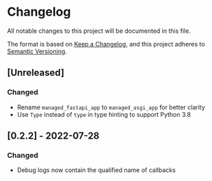 # Changelog
All notable changes to this project will be documented in this file.

The format is based on [Keep a Changelog](https://keepachangelog.com/en/1.0.0/),
and this project adheres to [Semantic Versioning](https://semver.org/spec/v2.0.0.html).

## [Unreleased]

### Changed
- Rename `managed_fastapi_app` to `managed_asgi_app` for better clarity
- Use `Type` instead of `type` in type hinting to support Python 3.8

## [0.2.2] - 2022-07-28
### Changed
- Debug logs now contain the qualified name of callbacks
